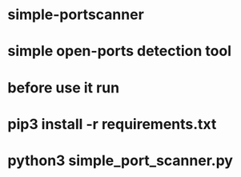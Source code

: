 # simple-portscanner
# simple open-ports detection tool
# before use it run
# pip3 install -r requirements.txt
# python3 simple_port_scanner.py
